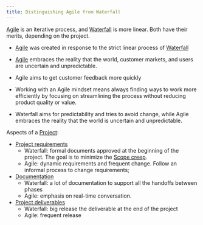 ```yaml
---
title: Distinguishing Agile from Waterfall
---
```

[Agile](agile-project-management/agile.md) is an iterative process, and [Waterfall](foundations-of-project-management/project-management-methodology/waterfall.md) is more linear. Both have their merits, depending on the project.

- [Agile](agile-project-management/agile.md) was created in response to the strict linear process of [Waterfall](foundations-of-project-management/project-management-methodology/waterfall.md)
- [Agile](agile-project-management/agile.md) embraces the reality that the world, customer markets, and users are uncertain and unpredictable.

- Agile aims to get customer feedback more quickly
- Working with an Agile mindset means always finding ways to work more efficiently by focusing on streamlining the process without reducing product quality or value.
- Waterfall aims for predictability and tries to avoid change, while Agile embraces the reality that the world is uncertain and unpredictable.

Aspects of a [Project](foundations-of-project-management/project/project.md):
- [Project requirements](foundations-of-project-management/project/project-requirements.md)
	- Waterfall: formal documents approved at the beginning of the project. The goal is to minimize the [Scope creep](project-initiation/scope/scope-creep.md).
	- Agile: dynamic requirements and frequent change. Follow an informal process to change requirements; 
- [Documentation](project-planning/documentation/documentation.md)
	- Waterfall: a lot of documentation to support all the handoffs between phases
	- Agile: emphasis on real-time conversation.
- [Project deliverables](foundations-of-project-management/project-deliverables.md)
	- Waterfall: big release the deliverable at the end of the project
	- Agile: frequent release